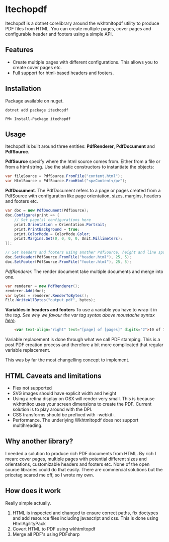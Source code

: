 # Itechopdf 
Itechopdf  is a dotnet corelibrary around the wkhtmltopdf utility to produce PDF files from HTML. You can create multiple pages, cover pages and configurable header and footers using a simple API.

## Features
 * Create multiple pages with different configurations. This allows you to create cover pages etc.
 * Full support for html-based headers and footers.

## Installation
Package available on nuget.
```
dotnet add package itechopdf 
```
```
PM> Install-Package itechopdf 
```

## Usage
Itechopdf is built around three entities: **PdfRenderer**, **PdfDocument** and **PdfSource**.

**PdfSource** specify where the html source comes from. Either from a file or from a html string. Use the static constructors to instantiate the objects:
```csharp
var fileSource = PdfSource.FromFile("content.html");
var HtmlSource = PdfSource.FromHtml("<p>Content</p>");
```
**PdfDocument**. The PdfDocument refers to a page or pages created from a PdfSource with configuration like page orientation, sizes, margins, headers and footers etc. 
```csharp
var doc = new PdfDocument(PdfSource);
doc.Configure(print => {
    // Set page(s) configurations here
    print.Orientation = Orientation.Portrait;
    print.PrintBackground = true;
    print.ColorMode = ColorMode.Color;
    print.Margins.Set(0, 0, 0, 0, Unit.Millimeters);
});

// Set headers and footers using another PdfSource, height and line spacing.
doc.SetHeader(PdfSource.FromFile("header.html"), 25, 5);
doc.SetFooter(PdfSource.FromFile("footer.html"), 25, 5);
```

**PdfRenderer*.* The render document take multiple documents and merge into one.
```csharp
var renderer = new PdfRenderer();
renderer.Add(doc);
var bytes = renderer.RenderToBytes();
File.WriteAllBytes("output.pdf", bytes);
```
**Variables in headers and footers**
To use a variable you have to wrap it in the <var> tag. See why we favour the var tag syntax above moustache syntax [here](https://github.com/itechodev/itechopdf/issues/11).
    
```html
    <var text-align="right" text="[page] of [pages]" digits="2">10 of 10</var>
```


Variable replacement is done through what we call PDF stamping. This is a post PDF creation process and therefore a bit more complicated that regular variable replacement.



This was by far the most changelling concept to implement.


## HTML Caveats and limitations
* Flex not supported
* SVG images should have explicit width and height
* Using a retina display on OSX will render very small. This is because wkhtmltox uses your screen dimensions to create the PDF. Current solution is to play around with the DPI.
* CSS transforms should be prefixed with -webkit-.
* Performance. The underlying Wkhtmltopdf does not support multihreading.

## Why another library?
I needed a solution to produce rich PDF documents from HTML. By rich I mean: cover pages, multiple pages with potential different sizes and orientations, customizable headers and footers etc. None of the open source libraries could do that easily. There are commercial solutions but the pricetag scared me off, so I wrote my own.

## How does it work
Really simple actually.
1. HTML is inspected and changed to ensure correct paths, fix doctypes and add resource files including javascript and css. This is done using HtmlAgilityPack
2. Covert HTML to PDF using wkhtmltopdf
3. Merge all PDF's using PDFsharp

